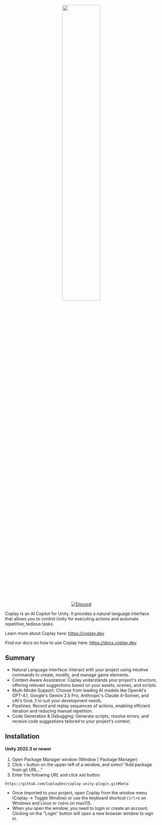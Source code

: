 <h2 align="center">
<a href="https://coplay.dev/"> <img width="50%" src="https://github.com/CoplayDev/coplay-unity-plugin/blob/beta/coplay-logo.png?raw=true)" /></a>
</h2>

<p align="center">
<a href="https://discord.gg/y4p8KfzrN4" target="_blank">
    <img src="https://img.shields.io/badge/discord-join-blue.svg?logo=discord&logoColor=white" alt="Discord">
</a>
</p>

Coplay is an AI Copilot for Unity. It provides a natural language interface that allows you to control Unity for executing actions and automate repetitive, tedious tasks.

Learn more about Coplay here: <https://coplay.dev>

Find our docs on how to use Coplay here: <https://docs.coplay.dev>

## Summary

- Natural Language Interface: Interact with your project using intuitive commands to create, modify, and manage game elements.
- Context-Aware Assistance: Coplay understands your project's structure, offering relevant suggestions based on your assets, scenes, and scripts.
- Multi-Model Support: Choose from leading AI models like OpenAI's GPT-4.1, Google's Gemini 2.5 Pro, Anthropic's Claude 4-Sonnet, and xAI's Grok 3 to suit your development needs.
- Pipelines: Record and replay sequences of actions, enabling efficient iteration and reducing manual repetition.
- Code Generation & Debugging: Generate scripts, resolve errors, and receive code suggestions tailored to your project's context.

## Installation

#### Unity 2022.3 or newer

1. Open Package Manager window (Window | Package Manager)
1. Click `+` button on the upper-left of a window, and select "Add package from git URL..."
1. Enter the following URL and click `Add` button

```
https://github.com/CoplayDev/coplay-unity-plugin.git#beta
```

- Once imported to your project, open Coplay from the window menu (Coplay -> Toggle Window) or use the keyboard shortcut `Ctrl+G` on Windows and Linux or `Cmd+G` on macOS.
- When you open the window, you need to login or create an account. Clicking on the "Login" button will open a new browser window to sign in.
